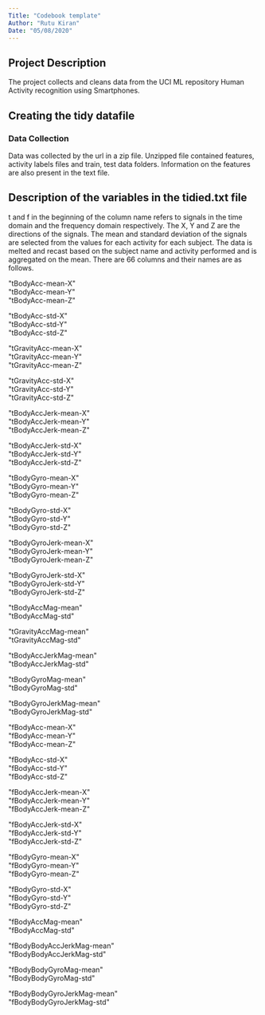 ```yaml
---
Title: "Codebook template"
Author: "Rutu Kiran"
Date: "05/08/2020"
---
```


## Project Description
The project collects and cleans data from the UCI ML repository Human Activity recognition using Smartphones.

## Creating the tidy datafile

### Data Collection
Data was collected by the url in a zip file. Unzipped file contained features, activity labels files and train, test data folders.
Information on the features are also present in the text file.


## Description of the variables in the tidied.txt file
t and f in the beginning of the column name refers to signals in the time domain and the frequency domain respectively. 
The X, Y and Z are the directions of the signals.
The mean and standard deviation of the signals are selected from the values for each activity for each subject.
The data is melted and recast based on the subject name and activity performed and is aggregated on the mean.
There are 66 columns and their names are as follows.

"tBodyAcc-mean-X"           
"tBodyAcc-mean-Y"           
"tBodyAcc-mean-Z" 

"tBodyAcc-std-X"           
"tBodyAcc-std-Y"         
"tBodyAcc-std-Z"          

"tGravityAcc-mean-X"     
"tGravityAcc-mean-Y"       
"tGravityAcc-mean-Z"    

"tGravityAcc-std-X"  
"tGravityAcc-std-Y"    
"tGravityAcc-std-Z"        

"tBodyAccJerk-mean-X"    
"tBodyAccJerk-mean-Y"           
"tBodyAccJerk-mean-Z"  

"tBodyAccJerk-std-X"       
"tBodyAccJerk-std-Y"                        
"tBodyAccJerk-std-Z" 

"tBodyGyro-mean-X"  
"tBodyGyro-mean-Y"  
"tBodyGyro-mean-Z"       

"tBodyGyro-std-X"    
"tBodyGyro-std-Y"   
"tBodyGyro-std-Z"

"tBodyGyroJerk-mean-X"        
"tBodyGyroJerk-mean-Y"          
"tBodyGyroJerk-mean-Z" 

"tBodyGyroJerk-std-X"               
"tBodyGyroJerk-std-Y"             
"tBodyGyroJerk-std-Z" 

"tBodyAccMag-mean"                    
"tBodyAccMag-std" 

"tGravityAccMag-mean"                             
"tGravityAccMag-std"  

"tBodyAccJerkMag-mean"                                    
"tBodyAccJerkMag-std"      

"tBodyGyroMag-mean"  
"tBodyGyroMag-std"  

"tBodyGyroJerkMag-mean"                         
"tBodyGyroJerkMag-std"   

"fBodyAcc-mean-X"    
"fBodyAcc-mean-Y"                         
"fBodyAcc-mean-Z"    

"fBodyAcc-std-X"           
"fBodyAcc-std-Y"     
"fBodyAcc-std-Z"      

"fBodyAccJerk-mean-X"  
"fBodyAccJerk-mean-Y"                   
"fBodyAccJerk-mean-Z"  

"fBodyAccJerk-std-X"                          
"fBodyAccJerk-std-Y"     
"fBodyAccJerk-std-Z" 

"fBodyGyro-mean-X"                        
"fBodyGyro-mean-Y"                      
"fBodyGyro-mean-Z"

"fBodyGyro-std-X"               
"fBodyGyro-std-Y"                   
"fBodyGyro-std-Z"     

"fBodyAccMag-mean"    
"fBodyAccMag-std"          

"fBodyBodyAccJerkMag-mean"                                    
"fBodyBodyAccJerkMag-std"  

"fBodyBodyGyroMag-mean"  
"fBodyBodyGyroMag-std"     

"fBodyBodyGyroJerkMag-mean"                   
"fBodyBodyGyroJerkMag-std"
